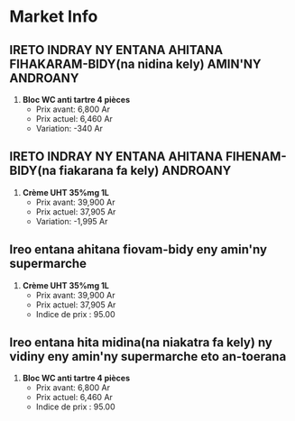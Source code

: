 # Market Info

## IRETO INDRAY NY ENTANA AHITANA FIHAKARAM-BIDY(na nidina kely) AMIN'NY ANDROANY

1. **Bloc WC anti tartre 4 pièces**
   - Prix avant: 6,800 Ar
   - Prix actuel: 6,460 Ar
   - Variation: -340 Ar

## IRETO INDRAY NY ENTANA AHITANA FIHENAM-BIDY(na fiakarana fa kely) ANDROANY

1. **Crème UHT 35%mg 1L**
   - Prix avant: 39,900 Ar
   - Prix actuel: 37,905 Ar
   - Variation: -1,995 Ar

## Ireo entana ahitana fiovam-bidy eny amin'ny supermarche

1. **Crème UHT 35%mg 1L**
   - Prix avant: 39,900 Ar
   - Prix actuel: 37,905 Ar
   - Indice de prix : 95.00

## Ireo entana hita midina(na niakatra fa kely) ny vidiny eny amin'ny supermarche eto an-toerana

1. **Bloc WC anti tartre 4 pièces**
   - Prix avant: 6,800 Ar
   - Prix actuel: 6,460 Ar
   - Indice de prix : 95.00

